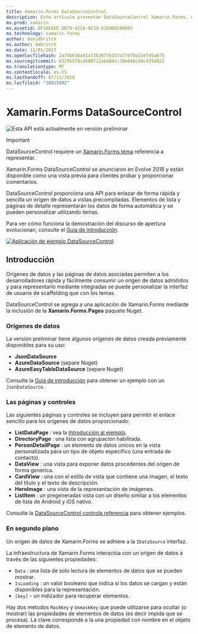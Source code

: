 ```yaml
---
title: Xamarin.Forms DataSourceControl
description: Este artículo presentan DataSourceControl Xamarin.Forms, que proporcionan una API para rápidamente y enlazar fácilmente un origen de datos a las vistas precompiladas.
ms.prod: xamarin
ms.assetid: DF16EAEE-DB78-42CA-9C59-51D9D6CB6B95
ms.technology: xamarin-forms
author: davidbritch
ms.author: dabritch
ms.date: 12/01/2017
ms.openlocfilehash: 2a74b636a41a72b26776157a774f0a33ef45a075
ms.sourcegitcommit: 632955f8cdb80712abd8dcc30e046cb9c435b922
ms.translationtype: MT
ms.contentlocale: es-ES
ms.lasthandoff: 07/11/2018
ms.locfileid: "38815892"
---
```

# <a name="xamarinforms-datapages"></a>Xamarin.Forms DataSourceControl

![](~/media/shared/preview.png "Esta API está actualmente en versión preliminar")

> [!IMPORTANT]
> DataSourceControl requiere un [Xamarin.Forms tema](~/xamarin-forms/user-interface/themes/index.md) referencia a representar.

Xamarin.Forms DataSourceControl se anunciaron en Evolve 2016 y están disponible como una vista previa para clientes probar y proporcionar comentarios.

DataSourceControl proporciona una API para enlazar de forma rápida y sencilla un origen de datos a vistas precompiladas. Elementos de lista y páginas de detalle representarán los datos de forma automática y se pueden personalizar utilizando temas.

Para ver cómo funciona la demostración del discurso de apertura evolucionan, consulte el [Guía de introducción](get-started.md).

[![](images/demo-sml.png "Aplicación de ejemplo DataSourceControl")](images/demo.png#lightbox "aplicación de ejemplo DataSourceControl")

## <a name="introduction"></a>Introducción

Orígenes de datos y las páginas de datos asociadas permiten a los desarrolladores rápida y fácilmente consumir un origen de datos admitidos y para representarlo mediante integradas se puede personalizar la interfaz de usuario de scaffolding que con los temas.

DataSourceControl se agrega a una aplicación de Xamarin.Forms mediante la inclusión de la **Xamarin.Forms.Pages** paquete Nuget.

### <a name="data-sources"></a>Orígenes de datos

La versión preliminar tiene algunos orígenes de datos creada previamente disponibles para su uso:

* **JsonDataSource**
* **AzureDataSource** (separe Nuget)
* **AzureEasyTableDataSource** (separe Nuget)

Consulte la [Guía de introducción](get-started.md) para obtener un ejemplo con un `JsonDataSource`.


### <a name="pages--controls"></a>Las páginas y controles

Las siguientes páginas y controles se incluyen para permitir el enlace sencillo para los orígenes de datos proporcionado:

* **ListDataPage** : vea la [Introducción al ejemplo](get-started.md).
* **DirectoryPage** : una lista con agrupación habilitada.
* **PersonDetailPage** : un elemento de datos únicos en la vista personalizada para un tipo de objeto específico (una entrada de contacto).
* **DataView** : una vista para exponer datos procedentes del origen de forma genérica.
* **CardView** : una con el estilo de vista que contiene una imagen, el texto del título y el texto de descripción.
* **HeroImage** : una vista de la representación de imágenes.
* **ListItem** : un pregeneradas vista con un diseño similar a los elementos de lista de Android y iOS nativo.

Consulte la [DataSourceControl controla referencia](controls.md) para obtener ejemplos.



### <a name="under-the-hood"></a>En segundo plano

Un origen de datos de Xamarin.Forms se adhiere a la `IDataSource` interfaz.

La infraestructura de Xamarin.Forms interactúa con un origen de datos a través de las siguientes propiedades:

* `Data` : una lista de solo lectura de elementos de datos que se pueden mostrar.
* `IsLoading` : un valor booleano que indica si los datos se cargan y están disponibles para la representación.
* `[key]` – un indizador para recuperar elementos.

Hay dos métodos `MaskKey` y `UnmaskKey` que puede utilizarse para ocultar (o mostrar) las propiedades de elementos de datos (es decir impida que se procesa).
La clave corresponde a la una propiedad con nombre en el objeto de elemento de datos.
